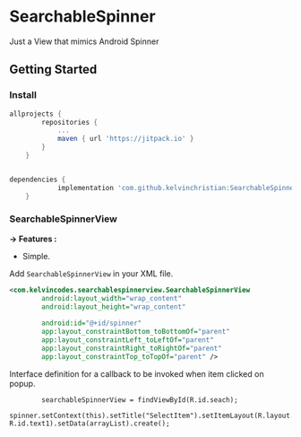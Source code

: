 # SearchableSpinner
Just a View that mimics Android Spinner
## Getting Started

### Install
```gradle
allprojects {
		repositories {
			...
			maven { url 'https://jitpack.io' }
		}
	}


dependencies {
	        implementation 'com.github.kelvinchristian:SearchableSpinner:1.1.2'
	}
```

### SearchableSpinnerView
<b>-> Features :</b>
* Simple.


Add `SearchableSpinnerView` in your XML file.

```XML
<com.kelvincodes.searchablespinnerview.SearchableSpinnerView
        android:layout_width="wrap_content"
        android:layout_height="wrap_content"
       
        android:id="@+id/spinner"
        app:layout_constraintBottom_toBottomOf="parent"
        app:layout_constraintLeft_toLeftOf="parent"
        app:layout_constraintRight_toRightOf="parent"
        app:layout_constraintTop_toTopOf="parent" />
```

Interface definition for a callback to be invoked when item clicked on popup.

```
        searchableSpinnerView = findViewById(R.id.seach);
        spinner.setContext(this).setTitle("SelectItem").setItemLayout(R.layout.row_item, R.id.text1).setData(arrayList).create();

 ```
 